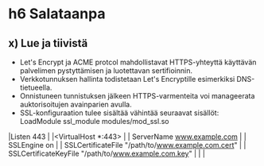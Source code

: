 # h6 Salataanpa

## x) Lue ja tiivistä
- Let's Encrypt ja ACME protcol mahdollistavat HTTPS-yhteyttä käyttävän palvelimen pystyttämisen ja luotettavan sertifioinnin.
- Verkkotunnuksen hallinta todistetaan Let's Encryptille esimerkiksi DNS-tietueella.
- Onnistuneen tunnistuksen jälkeen HTTPS-varmenteita voi manageerata auktorisoitujen avainparien avulla.
- SSL-konfiguraation tulee sisältää vähintää seuraavat sisällöt:
  LoadModule ssl_module modules/mod_ssl.so

|Listen 443                                               |
|<VirtualHost *:443>                                      |
|    ServerName www.example.com                           |
|    SSLEngine on                                         |
|    SSLCertificateFile "/path/to/www.example.com.cert"   |
|    SSLCertificateKeyFile "/path/to/www.example.com.key" |
|</VirtualHost>                                           |
